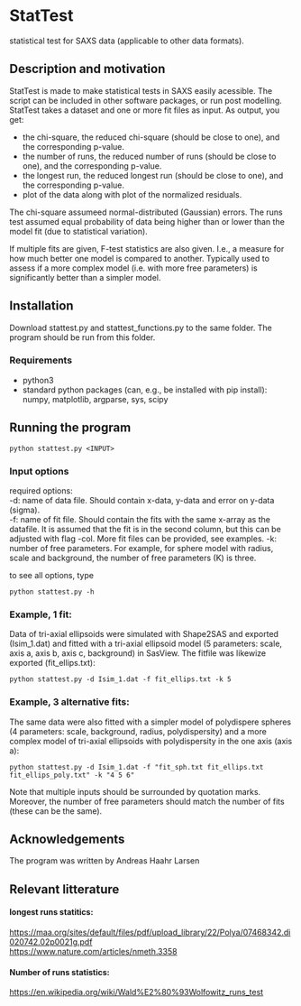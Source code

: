 # StatTest
statistical test for SAXS data (applicable to other data formats). 

## Description and motivation
StatTest is made to make statistical tests in SAXS easily acessible. The script can be included in other software packages, or run post modelling.   
StatTest takes a dataset and one or more fit files as input. As output, you get:
- the chi-square, the reduced chi-square (should be close to one), and the corresponding p-value.    
- the number of runs, the reduced number of runs (should be close to one), and the corresponding p-value.
- the longest run, the reduced longest run (should be close to one), and the corresponding p-value.
- plot of the data along with plot of the normalized residuals.

The chi-square assumeed normal-distributed (Gaussian) errors. The runs test assumed equal probability of data being higher than or lower than the model fit (due to statistical variation).   

If multiple fits are given, F-test statistics are also given. I.e., a measure for how much better one model is compared to another. Typically used to assess if a more complex model (i.e. with more free parameters) is significantly better than a simpler model.

## Installation
Download stattest.py and stattest_functions.py to the same folder. The program should be run from this folder.

### Requirements
- python3
- standard python packages (can, e.g., be installed with pip install): numpy, matplotlib, argparse, sys, scipy

## Running the program

```
python stattest.py <INPUT>
```

### Input options
required options:    
-d: name of data file. Should contain x-data, y-data and error on y-data (sigma).    
-f: name of fit file. Should contain the fits with the same x-array as the datafile. It is assumed that the fit is in the second column, but this can be adjusted with flag -col. More fit files can be provided, see examples. 
-k: number of free parameters. For example, for sphere model with radius, scale and background, the number of free parameters (K) is three.    

to see all options, type
```
python stattest.py -h
```

### Example, 1 fit: 
Data of tri-axial ellipsoids were simulated with Shape2SAS and exported (Isim_1.dat) and fitted with a tri-axial ellipsoid model (5 parameters: scale, axis a, axis b, axis c, background) in SasView. The fitfile was likewize exported (fit_ellips.txt):    
```
python stattest.py -d Isim_1.dat -f fit_ellips.txt -k 5
```

### Example, 3 alternative fits: 
The same data were also fitted with a simpler model of polydispere spheres (4 parameters: scale, background, radius, polydispersity) and a more complex model of tri-axial ellipsoids with polydispersity in the one axis (axis a):    
```
python stattest.py -d Isim_1.dat -f "fit_sph.txt fit_ellips.txt fit_ellips_poly.txt" -k "4 5 6"
```
Note that multiple inputs should be surrounded by quotation marks. Moreover, the number of free parameters should match the number of fits (these can be the same).   

## Acknowledgements
The program was written by Andreas Haahr Larsen    

## Relevant litterature
#### longest runs statitics:    
https://maa.org/sites/default/files/pdf/upload_library/22/Polya/07468342.di020742.02p0021g.pdf    
https://www.nature.com/articles/nmeth.3358    

#### Number of runs statistics:    
https://en.wikipedia.org/wiki/Wald%E2%80%93Wolfowitz_runs_test    
